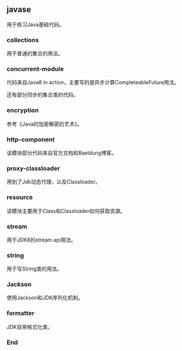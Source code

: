 ## javase

用于练习Java基础代码。

### collections

用于普通的集合的用法。

### concurrent-module

代码来自Java8 in action，主要写的是异步计算CompleteableFuture用法。

还有部分同步的集合类的代码。

### encryption

参考《Java的加密解密的艺术》。

### http-component

该模块部分代码来自官方文档和Baeldung博客。

### proxy-classloader

用到了Jdk动态代理，以及Classloader。

### resource

该模块主要用于Class和Classloader如何获取资源。

### stream

用于JDK8的stream api用法。

### string

用于写String类的用法。

### Jackson

使用Jackson和JDK序列化机制。

### formatter

JDK自带格式化类。

### End
